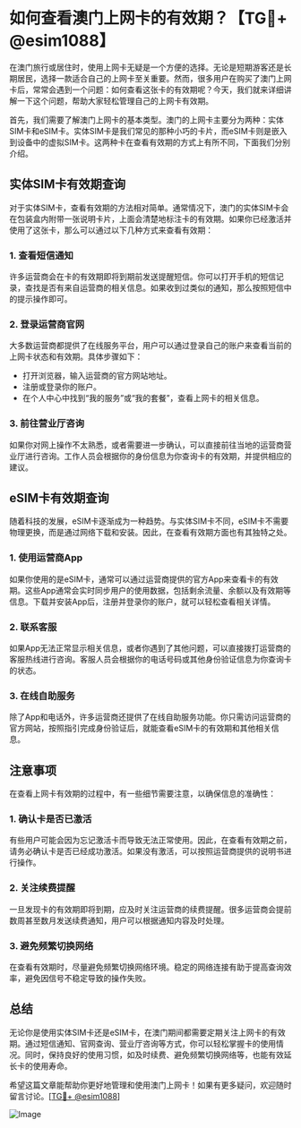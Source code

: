# 如何查看澳门上网卡的有效期？【TG💪+ @esim1088】

在澳门旅行或居住时，使用上网卡无疑是一个方便的选择。无论是短期游客还是长期居民，选择一款适合自己的上网卡至关重要。然而，很多用户在购买了澳门上网卡后，常常会遇到一个问题：如何查看这张卡的有效期呢？今天，我们就来详细讲解一下这个问题，帮助大家轻松管理自己的上网卡有效期。

首先，我们需要了解澳门上网卡的基本类型。澳门的上网卡主要分为两种：实体SIM卡和eSIM卡。实体SIM卡是我们常见的那种小巧的卡片，而eSIM卡则是嵌入到设备中的虚拟SIM卡。这两种卡在查看有效期的方式上有所不同，下面我们分别介绍。

## 实体SIM卡有效期查询

对于实体SIM卡，查看有效期的方法相对简单。通常情况下，澳门的实体SIM卡会在包装盒内附带一张说明卡片，上面会清楚地标注卡的有效期。如果你已经激活并使用了这张卡，那么可以通过以下几种方式来查看有效期：

### 1. 查看短信通知
许多运营商会在卡的有效期即将到期前发送提醒短信。你可以打开手机的短信记录，查找是否有来自运营商的相关信息。如果收到过类似的通知，那么按照短信中的提示操作即可。

### 2. 登录运营商官网
大多数运营商都提供了在线服务平台，用户可以通过登录自己的账户来查看当前的上网卡状态和有效期。具体步骤如下：
- 打开浏览器，输入运营商的官方网站地址。
- 注册或登录你的账户。
- 在个人中心中找到“我的服务”或“我的套餐”，查看上网卡的相关信息。

### 3. 前往营业厅咨询
如果你对网上操作不太熟悉，或者需要进一步确认，可以直接前往当地的运营商营业厅进行咨询。工作人员会根据你的身份信息为你查询卡的有效期，并提供相应的建议。

## eSIM卡有效期查询

随着科技的发展，eSIM卡逐渐成为一种趋势。与实体SIM卡不同，eSIM卡不需要物理更换，而是通过网络下载和安装。因此，在查看有效期方面也有其独特之处。

### 1. 使用运营商App
如果你使用的是eSIM卡，通常可以通过运营商提供的官方App来查看卡的有效期。这些App通常会实时同步用户的使用数据，包括剩余流量、余额以及有效期等信息。下载并安装App后，注册并登录你的账户，就可以轻松查看相关详情。

### 2. 联系客服
如果App无法正常显示相关信息，或者你遇到了其他问题，可以直接拨打运营商的客服热线进行咨询。客服人员会根据你的电话号码或其他身份验证信息为你查询卡的状态。

### 3. 在线自助服务
除了App和电话外，许多运营商还提供了在线自助服务功能。你只需访问运营商的官方网站，按照指引完成身份验证后，就能查看eSIM卡的有效期和其他相关信息。

## 注意事项

在查看上网卡有效期的过程中，有一些细节需要注意，以确保信息的准确性：

### 1. 确认卡是否已激活
有些用户可能会因为忘记激活卡而导致无法正常使用。因此，在查看有效期之前，请务必确认卡是否已经成功激活。如果没有激活，可以按照运营商提供的说明书进行操作。

### 2. 关注续费提醒
一旦发现卡的有效期即将到期，应及时关注运营商的续费提醒。很多运营商会提前数周甚至数月发送续费通知，用户可以根据通知内容及时处理。

### 3. 避免频繁切换网络
在查看有效期时，尽量避免频繁切换网络环境。稳定的网络连接有助于提高查询效率，避免因信号不稳定导致的操作失败。

## 总结

无论你是使用实体SIM卡还是eSIM卡，在澳门期间都需要定期关注上网卡的有效期。通过短信通知、官网查询、营业厅咨询等方式，你可以轻松掌握卡的使用情况。同时，保持良好的使用习惯，如及时续费、避免频繁切换网络等，也能有效延长卡的使用寿命。

希望这篇文章能帮助你更好地管理和使用澳门上网卡！如果有更多疑问，欢迎随时留言讨论。[[TG💪+ @esim1088](https://t.me/s/esim1088)]

![Image](https://i.postimg.cc/4NQfJmqS/Snipaste-2025-05-13-00-14-12.png)